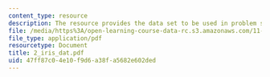```yaml
---
content_type: resource
description: The resource provides the data set to be used in problem set 2.
file: /media/https%3A/open-learning-course-data-rc.s3.amazonaws.com/11-128-information-technology-and-the-labor-market-spring-2005/47ff87c04e10f9d6a38fa5682e602ded_2_iris_dat.pdf
file_type: application/pdf
resourcetype: Document
title: 2_iris_dat.pdf
uid: 47ff87c0-4e10-f9d6-a38f-a5682e602ded
---
```

